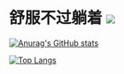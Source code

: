 # 舒服不过躺着 <a href="https://github.com/Trouvaille0198/Notes"><img src="https://img.shields.io/github/followers/Trouvaille0198?style=social" /></a>

[![Anurag's GitHub stats](https://github-readme-stats.vercel.app/api?username=Trouvaille0198&theme=onedark)](https://github.com/anuraghazra/github-readme-stats)



[![Top Langs](https://github-readme-stats.vercel.app/api/top-langs/?username=Trouvaille0198&layout=compact&theme=onedark&hide=Jupyter%20Notebook,HTML,CSS,SCSS)](https://github.com/anuraghazra/github-readme-stats)

